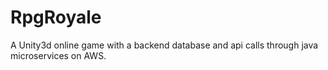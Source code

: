 # RpgRoyale
A Unity3d online game with a backend database and api calls through java microservices on AWS.
